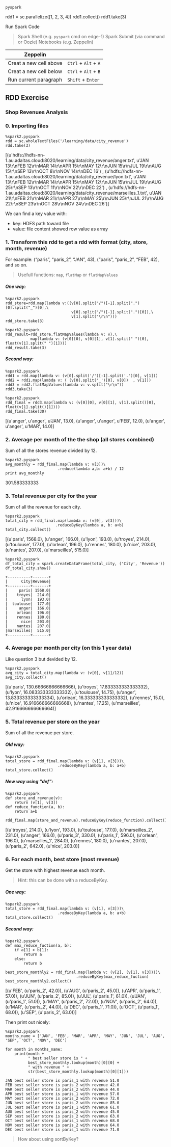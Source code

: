 `pyspark`

rdd1 = sc.parallelize([1, 2, 3, 4])
rdd1.collect()
rdd1.take(3)

Run Spark Code
> Spark Shell (e.g. `pyspark` cmd on edge-1)
> Spark Submit (via command or Oozie)
> Notebooks (e.g. Zeppelin)

|Zeppelin||
| --- | --- |
|Creat a new cell above|`Ctrl` + `Alt` + `A`|
|Creat a new cell below|`Ctrl` + `Alt` + `B`|
|Run current paragraph|`Shift` + `Enter`|

## RDD Exercise

### Shop Revenues Analysis

### 0. Importing files

```
%spark2.pyspark
rdd = sc.wholeTextFiles('/learning/data/city_revenue')
rdd.take(3)
```

[(u'hdfs://hdfs-nn-1.au.adaltas.cloud:8020/learning/data/city_revenue/anger.txt', u'JAN 13\r\nFEB 12\r\nMAR 14\r\nAPR 15\r\nMAY 12\r\nJUN 15\r\nJUL 19\r\nAUG 15\r\nSEP 13\r\nOCT 8\r\nNOV 14\r\nDEC 16')
, (u'hdfs://hdfs-nn-1.au.adaltas.cloud:8020/learning/data/city_revenue/lyon.txt', u'JAN 13\r\nFEB 12\r\nMAR 14\r\nAPR 15\r\nMAY 12\r\nJUN 15\r\nJUL 19\r\nAUG 25\r\nSEP 13\r\nOCT 11\r\nNOV 22\r\nDEC 22')
, (u'hdfs://hdfs-nn-1.au.adaltas.cloud:8020/learning/data/city_revenue/marseilles_1.txt', u'JAN 21\r\nFEB 21\r\nMAR 21\r\nAPR 27\r\nMAY 25\r\nJUN 25\r\nJUL 21\r\nAUG 22\r\nSEP 23\r\nOCT 28\r\nNOV 24\r\nDEC 26')]

We can find a key value with:
* key: HDFS path toward file
* value: file content showed row value as array

### 1. Transform this rdd to get a rdd with format (city, store, month, revenue)

For example: (“paris”, “paris_2”, “JAN”, 43), (“paris”, “paris_2”, “FEB”, 42), and so on.

> Usefull functions: `map`, `flatMap` or `flatMapValues`

##### One way:

```
%spark2.pyspark
rdd_store=rdd.map(lambda v:((v[0].split("/")[-1].split(".")[0].split("_")[0],\
                             v[0].split("/")[-1].split(".")[0]),\
                             v[1].split("\r\n")))                
rdd_store.take(3)
```
```
%spark2.pyspark
rdd_result=rdd_store.flatMapValues(lambda v: v).\
           map(lambda v: (v[0][0], v[0][1], v[1].split(" ")[0], float(v[1].split(" ")[1])))
rdd_result.take(3)
```

##### Second way:

```
%spark2.pyspark
rdd1 = rdd.map(lambda v: (v[0].split('/')[-1].split('.')[0], v[1]))
rdd2 = rdd1.map(lambda v: ( (v[0].split('_')[0], v[0])  , v[1]))
rdd3 = rdd2.flatMapValues(lambda v: v.split("\r\n"))
rdd3.take(3)
```

```
%spark2.pyspark
rdd_final = rdd3.map(lambda v: (v[0][0], v[0][1], v[1].split()[0], float(v[1].split()[1])))
rdd_final.take(30)
```

[(u'anger', u'anger', u'JAN', 13.0), (u'anger', u'anger', u'FEB', 12.0), (u'anger', u'anger', u'MAR', 14.0)]

### 2. Average per month of the the shop (all stores combined)

Sum of all the stores revenue divided by 12.

```
%spark2.pyspark
avg_monthly = rdd_final.map(lambda v: v[3])\
                       .reduce(lambda a,b: a+b) / 12
print avg_monthly
```

301.583333333

### 3. Total revenue per city for the year

Sum of all the revenue for each city.

```
%spark2.pyspark
total_city = rdd_final.map(lambda v: (v[0], v[3]))\
                      .reduceByKey(lambda a, b: a+b)
total_city.collect()
```

[(u'paris', 1568.0), (u'anger', 166.0), (u'lyon', 193.0), (u'troyes', 214.0), (u'toulouse', 177.0), (u'orlean', 196.0), (u'rennes', 180.0), (u'nice', 203.0), (u'nantes', 207.0), (u'marseilles', 515.0)]

```
%spark2.pyspark
df_total_city = spark.createDataFrame(total_city, ('City', 'Revenue'))
df_total_city.show()
```

```
+----------+-------+
|      City|Revenue|
+----------+-------+
|     paris| 1568.0|
|    troyes|  214.0|
|      lyon|  193.0|
|  toulouse|  177.0|
|     anger|  166.0|
|    orlean|  196.0|
|    rennes|  180.0|
|      nice|  203.0|
|    nantes|  207.0|
|marseilles|  515.0|
+----------+-------+
```

### 4. Average per month per city (on this 1 year data)

Like question 3 but devided by 12.

```
%spark2.pyspark
avg_city = total_city.map(lambda v: (v[0], v[1]/12))
avg_city.collect()
```

[(u'paris', 130.66666666666666), (u'troyes', 17.833333333333332), (u'lyon', 16.083333333333332), (u'toulouse', 14.75), (u'anger', 13.833333333333334), (u'orlean', 16.333333333333332), (u'rennes', 15.0), (u'nice', 16.916666666666668), (u'nantes', 17.25), (u'marseilles', 42.916666666666664)]

### 5. Total revenue per store on the year

Sum of all the revenue per store.

##### Old way:

```
%spark2.pyspark
total_store = rdd_final.map(lambda v: (v[1], v[3]))\
                       .reduceByKey(lambda a, b: a+b)
total_store.collect()
```

##### New way using "def":

```
%spark2.pyspark
def store_and_revenue(v):
    return (v[1], v[3])
def reduce_function(a, b):
    return a+b

rdd_final.map(store_and_revenue).reduceByKey(reduce_function).collect()
```

[(u'troyes', 214.0), (u'lyon', 193.0), (u'toulouse', 177.0), (u'marseilles_2', 231.0), (u'anger', 166.0), (u'paris_3', 330.0), (u'paris_1', 596.0), (u'orlean', 196.0), (u'marseilles_1', 284.0), (u'rennes', 180.0), (u'nantes', 207.0), (u'paris_2', 642.0), (u'nice', 203.0)]

### 6. For each month, best store (most revenue)

Get the store with highest revenue each month.

> Hint: this can be done with a reduceByKey.

##### One way:

```
%spark2.pyspark
total_store = rdd_final.map(lambda v: (v[1], v[3]))\
                       .reduceByKey(lambda a, b: a+b)
total_store.collect()
```

##### Second way:

```
%spark2.pyspark
def max_reduce_fuction(a, b):
    if a[1] > b[1]:
        return a
    else:
        return b
        
best_store_monthly2 = rdd_final.map(lambda v: (v[2], (v[1], v[3])))\
                               .reduceByKey(max_reduce_fuction)
best_store_monthly2.collect()
```

[(u'FEB', (u'paris_2', 42.0)), (u'AUG', (u'paris_2', 45.0)), (u'APR', (u'paris_1', 57.0)), (u'JUN', (u'paris_2', 85.0)), (u'JUL', (u'paris_1', 61.0)), (u'JAN', (u'paris_1', 51.0)), (u'MAY', (u'paris_2', 72.0)), (u'NOV', (u'paris_2', 64.0)), (u'MAR', (u'paris_2', 44.0)), (u'DEC', (u'paris_1', 71.0)), (u'OCT', (u'paris_1', 68.0)), (u'SEP', (u'paris_2', 63.0))]

Then print out nicely:

```
%spark2.pyspark
months_name = ['JAN', 'FEB', 'MAR', 'APR', 'MAY', 'JUN', 'JUL', 'AUG', 'SEP', 'OCT', 'NOV', 'DEC']

for month in months_name:
    print(month + 
          " best seller store is " + 
          best_store_monthly.lookup(month)[0][0] + 
          " with revenue " + 
          str(best_store_monthly.lookup(month)[0][1]))
```

```
JAN best seller store is paris_1 with revenue 51.0
FEB best seller store is paris_2 with revenue 42.0
MAR best seller store is paris_2 with revenue 44.0
APR best seller store is paris_1 with revenue 57.0
MAY best seller store is paris_2 with revenue 72.0
JUN best seller store is paris_2 with revenue 85.0
JUL best seller store is paris_1 with revenue 61.0
AUG best seller store is paris_2 with revenue 45.0
SEP best seller store is paris_2 with revenue 63.0
OCT best seller store is paris_1 with revenue 68.0
NOV best seller store is paris_2 with revenue 64.0
DEC best seller store is paris_1 with revenue 71.0
```

> How about using sortByKey?
